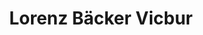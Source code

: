 ---
title: "Lorenz Bäcker Vicbur"
url: /wangerland-hooksiel/lorenz-baecker-vicbur/
shop: Bäckerei
---